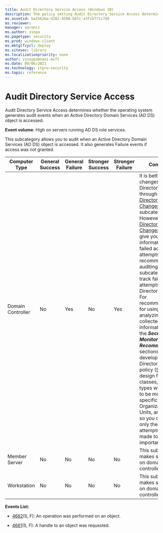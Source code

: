 ```yaml
---
title: Audit Directory Service Access (Windows 10)
description: The policy setting Audit Directory Service Access determines if audit events are generated when an Active Directory Domain Services (AD DS) object is accessed.
ms.assetid: ba2562ba-4282-4588-b87c-a3fcb771c7d0
ms.reviewer: 
manager: aaroncz
ms.author: vinpa
ms.pagetype: security
ms.prod: windows-client
ms.mktglfcycl: deploy
ms.sitesec: library
ms.localizationpriority: none
author: vinaypamnani-msft
ms.date: 09/06/2021
ms.technology: itpro-security
ms.topic: reference
---
```


# Audit Directory Service Access


Audit Directory Service Access determines whether the operating system generates audit events when an Active Directory Domain Services (AD DS) object is accessed.

**Event volume**: High on servers running AD DS role services.

This subcategory allows you to audit when an Active Directory Domain Services (AD DS) object is accessed. It also generates Failure events if access was not granted.

| Computer Type     | General Success | General Failure | Stronger Success | Stronger Failure | Comments                                                                                                                                                                                                                                                                                                                                                                                                                                                                                                                                                                                                                                                                                                                                                                                                                                                                                                   |
|-------------------|-----------------|-----------------|------------------|------------------|------------------------------------------------------------------------------------------------------------------------------------------------------------------------------------------------------------------------------------------------------------------------------------------------------------------------------------------------------------------------------------------------------------------------------------------------------------------------------------------------------------------------------------------------------------------------------------------------------------------------------------------------------------------------------------------------------------------------------------------------------------------------------------------------------------------------------------------------------------------------------------------------------------|
| Domain Controller | No              | Yes             | No               | Yes              | It is better to track changes to Active Directory objects through the [Audit Directory Service Changes](audit-directory-service-changes.md) subcategory. However, [Audit Directory Service Changes](audit-directory-service-changes.md) doesn’t give you information about failed access attempts, so we recommend Failure auditing in this subcategory to track failed access attempts to Active Directory objects.<br>For recommendations for using and analyzing the collected information, see the ***Security Monitoring Recommendations*** sections. Also, develop an Active Directory auditing policy ([SACL](/windows/win32/secauthz/access-control-lists) design for specific classes, operation types which need to be monitored for specific Organizational Units, and so on) so you can audit only the access attempts that are made to specific important objects. |
| Member Server     | No              | No              | No               | No               | This subcategory makes sense only on domain controllers.                                                                                                                                                                                                                                                                                                                                                                                                                                                                                                                                                                                                                                                                                                                                                                                                                                                   |
| Workstation       | No              | No              | No               | No               | This subcategory makes sense only on domain controllers.                                                                                                                                                                                                                                                                                                                                                                                                                                                                                                                                                                                                                                                                                                                                                                                                                                                   |

**Events List:**

-   [4662](event-4662.md)(S, F): An operation was performed on an object.

-   [4661](event-4661.md)(S, F): A handle to an object was requested.
